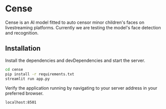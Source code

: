 # Cense

Cense is an AI model fitted to auto censor minor children's faces on livestreaming platforms. Currently we are testing the model's face detection and recognition.

## Installation

Install the dependencies and devDependencies and start the server.

```sh
cd cense
pip install -r requirements.txt
streamlit run app.py
```

Verify the application running by navigating to your server address in
your preferred browser.

```sh
localhost:8501
```

